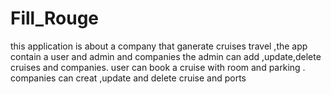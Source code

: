 # Fill_Rouge
this application is about a company that ganerate cruises travel ,the app contain a user and admin and companies
the admin can add ,update,delete cruises and companies. user can book a cruise with room and parking . companies can creat ,update and delete cruise and ports

